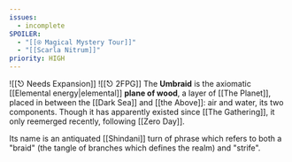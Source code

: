 ```yaml
---
issues:
  - incomplete
SPOILER:
  - "[[⍟ Magical Mystery Tour]]"
  - "[[Scarla Nitrum]]"
priority: HIGH
---
```

![[⎋ Needs Expansion]]
![[⎋ 2FPG]]
The **Umbraid** is the axiomatic [[Elemental energy|elemental]] **plane of wood**, a layer of [[The Planet]], placed in between the [[Dark Sea]] and [[the Above]]: air and water, its two components. Though it has apparently existed since [[The Gathering]], it only reemerged recently, following [[Zero Day]].

Its name is an antiquated [[Shindani]] turn of phrase which refers to both a "braid" (the tangle of branches which defines the realm) and "strife".